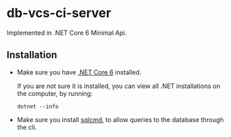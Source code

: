 # db-vcs-ci-server
Implemented in .NET Core 6 Minimal Api.

## Installation

- Make sure you have [.NET Core 6](https://dotnet.microsoft.com/en-us/download/dotnet/6.0) installed.

  If you are not sure it is installed, you can view all .NET installations on the computer, by running:
  ```
  dotnet --info
  ```
  
- Make sure you install [sqlcmd](https://docs.microsoft.com/en-us/sql/tools/sqlcmd-utility?view=sql-server-ver15), to allow queries to the database through the cli.
